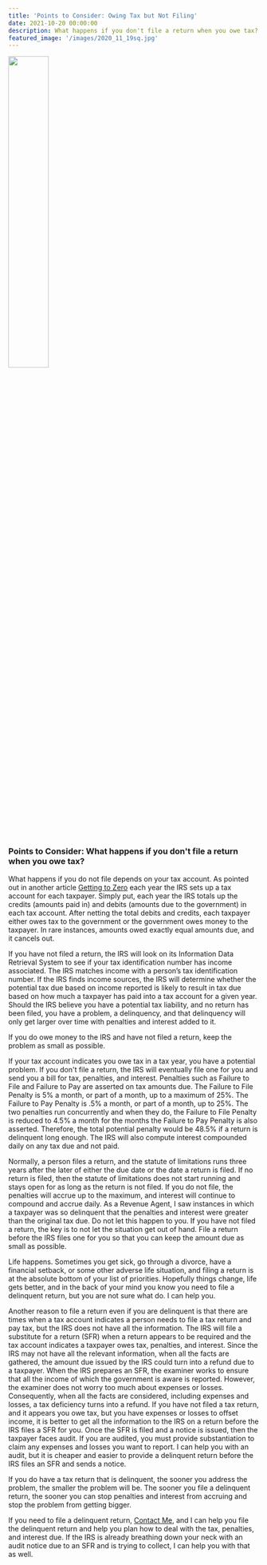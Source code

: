 ```yaml
---
title: 'Points to Consider: Owing Tax but Not Filing'
date: 2021-10-20 00:00:00
description: What happens if you don't file a return when you owe tax?
featured_image: '/images/2020_11_19sq.jpg' 
---
```


<img src="{{ site.baseurl }}/images/2020_11_19sq.jpg" width="40%">

### Points to Consider:  What happens if you don't file a return when you owe tax?

What happens if you do not file depends on your tax account.  As pointed out in another article [Getting to Zero](https://forestmillercpa.com/resources/gettingtozero) each year the IRS sets up a tax account for each taxpayer. Simply put, each year the IRS totals up the credits (amounts paid in) and debits (amounts due to the government) in each tax account.  After netting the total debits and credits, each taxpayer either owes tax to the government or the government owes money to the taxpayer.  In rare instances, amounts owed exactly equal amounts due, and it cancels out.  

If you have not filed a return, the IRS will look on its Information Data Retrieval System to see if your tax identification number has income associated.  The IRS matches income with a person’s tax identification number.  If the IRS finds income sources, the IRS will determine whether the potential tax due based on income reported is likely to result in tax due based on how much a taxpayer has paid into a tax account for a given year.  Should the IRS believe you have a potential tax liability, and no return has been filed, you have a problem, a delinquency, and that delinquency will only get larger over time with penalties and interest added to it.

If you do owe money to the IRS and have not filed a return, keep the problem as small as possible.

If your tax account indicates you owe tax in a tax year, you have a potential problem.  If you don't file a return, the IRS will eventually file one for you and send you a bill for tax, penalties, and interest.  Penalties such as Failure to File and Failure to Pay are asserted on tax amounts due.  The Failure to File Penalty is 5% a month, or part of a month, up to a maximum of 25%.  The Failure to Pay Penalty is .5% a month, or part of a month, up to 25%.   The two penalties run concurrently and when they do, the Failure to File Penalty is reduced to 4.5% a month for the months the Failure to Pay Penalty is also asserted.  Therefore, the total potential penalty would be 48.5% if a return is delinquent long enough.  The IRS will also compute interest compounded daily on any tax due and not paid.  

Normally, a person files a return, and the statute of limitations runs three years after the later of either the due date or the date a return is filed.  If no return is filed, then the statute of limitations does not start running and stays open for as long as the return is not filed.  If you do not file, the penalties will accrue up to the maximum, and interest will continue to compound and accrue daily.  As a Revenue Agent, I saw instances in which a taxpayer was so delinquent that the penalties and interest were greater than the original tax due.  Do not let this happen to you.  If you have not filed a return, the key is to not let the situation get out of hand.  File a return before the IRS files one for you so that you can keep the amount due as small as possible.

Life happens.  Sometimes you get sick, go through a divorce, have a financial setback, or some other adverse life situation, and filing a return is at the absolute bottom of your list of priorities.  Hopefully things change, life gets better, and in the back of your mind you know you need to file a delinquent return, but you are not sure what do.  I can help you.

Another reason to file a return even if you are delinquent is that there are times when a tax account indicates a person needs to file a tax return and pay tax, but the IRS does not have all the information.  The IRS will file a substitute for a return (SFR) when a return appears to be required and the tax account indicates a taxpayer owes tax, penalties, and interest.  Since the IRS may not have all the relevant information, when all the facts are gathered, the amount due issued by the IRS could turn into a refund due to a taxpayer.  When the IRS prepares an SFR, the examiner works to ensure that all the income of which the government is aware is reported.  However, the examiner does not worry too much about expenses or losses.  Consequently, when all the facts are considered, including expenses and losses, a tax deficiency turns into a refund.  If you have not filed a tax return, and it appears you owe tax, but you have expenses or losses to offset income, it is better to get all the information to the IRS on a return before the IRS files a SFR for you.  Once the SFR is filed and a notice is issued, then the taxpayer faces audit.  If you are audited, you must provide substantiation to claim any expenses and losses you want to report.  I can help you with an audit, but it is cheaper and easier to provide a delinquent return before the IRS files an SFR and sends a notice.  

If you do have a tax return that is delinquent, the sooner you address the problem, the smaller the problem will be.  The sooner you file a delinquent return, the sooner you can stop penalties and interest from accruing and stop the problem from getting bigger.  

If you need to file a delinquent return, [Contact Me](http://forestmillercpa.com/contact), and I can help you file the delinquent return and help you plan how to deal with the tax, penalties, and interest due.  If the IRS is already breathing down your neck with an audit notice due to an SFR and is trying to collect, I can help you with that as well.